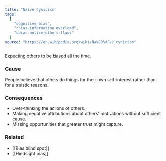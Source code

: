 ```yaml
---
title: "Naive Cynicism"
tags:
  [
    "cognitive-bias",
    "cbias-information-overload",
    "cbias-notice-others-flaws"
  ]
source: "https://en.wikipedia.org/wiki/Na%C3%AFve_cynicism"
---
```


Expecting others to be biased all the time.

### Cause

People believe that others do things for their own self-interest rather than for altruistic reasons. 

### Consequences

   - Over-thinking the actions of others.
   - Making negative attributions about others' motivations without sufficient cause.
   - Missing opportunities that greater trust might capture.

### Related

- [[Bias blind spot]]
- [[Hindsight bias]]


